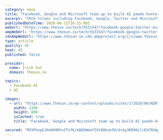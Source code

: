 ```yaml
---
category: news
title: "Facebook, Google and Microsoft team up to build AI paedo-hunter that tracks down child abuse online"
excerpt: "TECH titans including Facebook, Google, Twitter and Microsoft are teaming up to thwart paedos online. The group has announced Project Protect, in which the companies will work together to stop"
publishedDateTime: 2020-06-11T16:15:00Z
webUrl: "https://www.thesun.ie/tech/5531547/facebook-google-twitter-microsoft-ai-project-protect-child-abuse-online/"
ampWebUrl: "https://www.thesun.ie/tech/5531547/facebook-google-twitter-microsoft-ai-project-protect-child-abuse-online/amp/"
cdnAmpWebUrl: "https://www-thesun-ie.cdn.ampproject.org/c/s/www.thesun.ie/tech/5531547/facebook-google-twitter-microsoft-ai-project-protect-child-abuse-online/amp/"
type: article
quality: 45
heat: 45
published: false

provider:
  name: Irish Sun
  domain: thesun.ie

topics:
  - Facebook AI
  - AI

images:
  - url: "https://www.thesun.ie/wp-content/uploads/sites/3/2020/06/NINTCHDBPICT000542482426-1.jpg?strip=all&quality=100&w=1200&h=800&crop=1"
    width: 1200
    height: 800
    isCached: true
    title: "Facebook, Google and Microsoft team up to build AI paedo-hunter that tracks down child abuse online"

secured: "MIVPUvpEJkm9H9Dhx3TxfK/m8QXWemfZXt8Qkne7H/drAy3RD9AjlcEVCRGApyhp9CABCxTxePxh5tF/3lWECzyNdzvWAAQGuiOhe9ITXbd4Va3wmq+qMVTN0qmu49EPzof48FG6nEI17hJaxQuzLNb5mBGev0Ye7UcTqoEElnQBCmYyJWWwJNK78eAAchPRqgXojLmZQjdrsC5uhKPUWtBNu67IYBYhA67khPDLjNl+2UlycfElu+Y0HBTD5OLLOBL1xaL2KOTAz0CWNF4p9/FmQdZPfRihKYKB8XOfEOQ9DzsWDoYegCjc8gjlWeQHlWM5AGtbbAjKr7wm/95CBg==;1vEzsdxoVigfVGkAxDu15g=="
---
```



